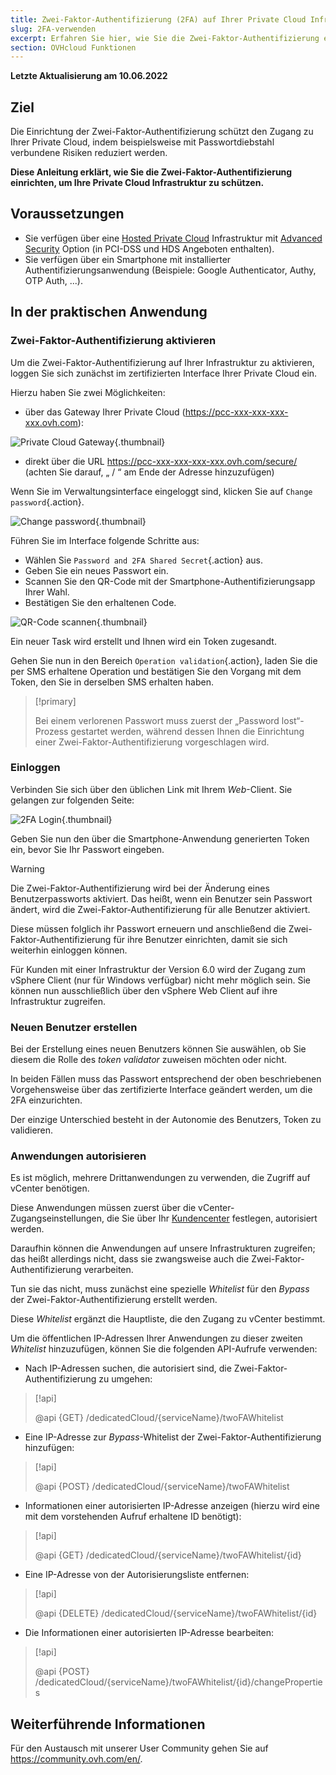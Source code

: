 ```yaml
---
title: Zwei-Faktor-Authentifizierung (2FA) auf Ihrer Private Cloud Infrastruktur verwenden
slug: 2FA-verwenden
excerpt: Erfahren Sie hier, wie Sie die Zwei-Faktor-Authentifizierung einrichten, um Ihre Infrastruktur zu schützen
section: OVHcloud Funktionen
---
```


**Letzte Aktualisierung am 10.06.2022**

## Ziel

Die Einrichtung der Zwei-Faktor-Authentifizierung schützt den Zugang zu Ihrer Private Cloud, indem beispielsweise mit Passwortdiebstahl verbundene Risiken reduziert werden.

**Diese Anleitung erklärt, wie Sie die Zwei-Faktor-Authentifizierung einrichten, um Ihre Private Cloud Infrastruktur zu schützen.**
 
## Voraussetzungen

- Sie verfügen über eine [Hosted Private Cloud](https://www.ovhcloud.com/de/enterprise/products/hosted-private-cloud/) Infrastruktur mit [Advanced Security](https://www.ovhcloud.com/de/enterprise/products/hosted-private-cloud/safety-compliance/sddc/) Option (in PCI-DSS und HDS Angeboten enthalten).
- Sie verfügen über ein Smartphone mit installierter Authentifizierungsanwendung (Beispiele: Google Authenticator, Authy, OTP Auth, ...).

## In der praktischen Anwendung

### Zwei-Faktor-Authentifizierung aktivieren

Um die Zwei-Faktor-Authentifizierung auf Ihrer Infrastruktur zu aktivieren, loggen Sie sich zunächst im zertifizierten Interface Ihrer Private Cloud ein.

Hierzu haben Sie zwei Möglichkeiten:
	
- über das Gateway Ihrer Private Cloud (https://pcc-xxx-xxx-xxx-xxx.ovh.com): 

![Private Cloud Gateway](images/gatewayPCC.jpg){.thumbnail}

- direkt über die URL https://pcc-xxx-xxx-xxx-xxx.ovh.com/secure/ (achten Sie darauf, „ / “ am Ende der Adresse hinzuzufügen)

Wenn Sie im Verwaltungsinterface eingeloggt sind, klicken Sie auf `Change password`{.action}.

![Change password](images/selectChangePassword.png){.thumbnail}

Führen Sie im Interface folgende Schritte aus:
	
- Wählen Sie `Password and 2FA Shared Secret`{.action} aus.
- Geben Sie ein neues Passwort ein. 
- Scannen Sie den QR-Code mit der Smartphone-Authentifizierungsapp Ihrer Wahl.
- Bestätigen Sie den erhaltenen Code.

![QR-Code scannen](images/scanQRcode.png){.thumbnail}

Ein neuer Task wird erstellt und Ihnen wird ein Token zugesandt.

Gehen Sie nun in den Bereich `Operation validation`{.action}, laden Sie die per SMS erhaltene Operation und bestätigen Sie den Vorgang mit dem Token, den Sie in derselben SMS erhalten haben.

> [!primary]
>
> Bei einem verlorenen Passwort muss zuerst der „Password lost“-Prozess gestartet werden, während dessen Ihnen die Einrichtung einer Zwei-Faktor-Authentifizierung vorgeschlagen wird.
>

### Einloggen

Verbinden Sie sich über den üblichen Link mit Ihrem *Web*-Client. Sie gelangen zur folgenden Seite:

![2FA Login](images/2FAtoken.png){.thumbnail}

Geben Sie nun den über die Smartphone-Anwendung generierten Token ein, bevor Sie Ihr Passwort eingeben.


> [!warning]
>
> Die Zwei-Faktor-Authentifizierung wird bei der Änderung eines Benutzerpassworts aktiviert. Das heißt, wenn ein Benutzer sein Passwort ändert, wird die Zwei-Faktor-Authentifizierung für alle Benutzer aktiviert. 
>
> Diese müssen folglich ihr Passwort erneuern und anschließend die Zwei-Faktor-Authentifizierung für ihre Benutzer einrichten, damit sie sich weiterhin einloggen können.
>
> Für Kunden mit einer Infrastruktur der Version 6.0 wird der Zugang zum vSphere Client (nur für Windows verfügbar) nicht mehr möglich sein. Sie können nun ausschließlich über den vSphere Web Client auf ihre Infrastruktur zugreifen.
>

### Neuen Benutzer erstellen

Bei der Erstellung eines neuen Benutzers können Sie auswählen, ob Sie diesem die Rolle des *token validator* zuweisen möchten oder nicht.

In beiden Fällen muss das Passwort entsprechend der oben beschriebenen Vorgehensweise über das zertifizierte Interface geändert werden, um die 2FA einzurichten.

Der einzige Unterschied besteht in der Autonomie des Benutzers, Token zu validieren.

### Anwendungen autorisieren

Es ist möglich, mehrere Drittanwendungen zu verwenden, die Zugriff auf vCenter benötigen.

Diese Anwendungen müssen zuerst über die vCenter-Zugangseinstellungen, die Sie über Ihr [Kundencenter](../manager-ovh-private-cloud/#sicherheit) festlegen, autorisiert werden.

Daraufhin können die Anwendungen auf unsere Infrastrukturen zugreifen; das heißt allerdings nicht, dass sie zwangsweise auch die Zwei-Faktor-Authentifizierung verarbeiten.

Tun sie das nicht, muss zunächst eine spezielle *Whitelist* für den *Bypass* der Zwei-Faktor-Authentifizierung erstellt werden.

Diese *Whitelist* ergänzt die Hauptliste, die den Zugang zu vCenter bestimmt.

Um die öffentlichen IP-Adressen Ihrer Anwendungen zu dieser zweiten *Whitelist* hinzuzufügen, können Sie die folgenden API-Aufrufe verwenden: 

- Nach IP-Adressen suchen, die autorisiert sind, die Zwei-Faktor-Authentifizierung zu umgehen:

>[!api]
>
> @api {GET} /dedicatedCloud/{serviceName}/twoFAWhitelist
>

- Eine IP-Adresse zur *Bypass*-Whitelist der Zwei-Faktor-Authentifizierung hinzufügen:

>[!api]
>
> @api {POST} /dedicatedCloud/{serviceName}/twoFAWhitelist
>

- Informationen einer autorisierten IP-Adresse anzeigen (hierzu wird eine mit dem vorstehenden Aufruf erhaltene ID benötigt):

>[!api]
>
> @api {GET} /dedicatedCloud/{serviceName}/twoFAWhitelist/{id}
>

- Eine IP-Adresse von der Autorisierungsliste entfernen:

>[!api]
>
> @api {DELETE} /dedicatedCloud/{serviceName}/twoFAWhitelist/{id}
>

- Die Informationen einer autorisierten IP-Adresse bearbeiten:

>[!api]
>
> @api {POST} /dedicatedCloud/{serviceName}/twoFAWhitelist/{id}/changeProperties
>

## Weiterführende Informationen

Für den Austausch mit unserer User Community gehen Sie auf <https://community.ovh.com/en/>.
